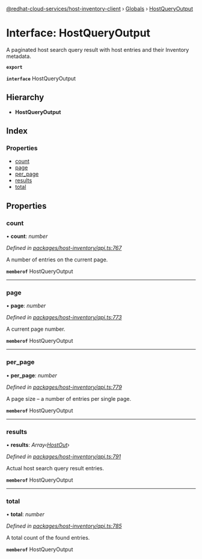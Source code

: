 [@redhat-cloud-services/host-inventory-client](../README.md) › [Globals](../globals.md) › [HostQueryOutput](hostqueryoutput.md)

# Interface: HostQueryOutput

A paginated host search query result with host entries and their Inventory metadata.

**`export`** 

**`interface`** HostQueryOutput

## Hierarchy

* **HostQueryOutput**

## Index

### Properties

* [count](hostqueryoutput.md#count)
* [page](hostqueryoutput.md#page)
* [per_page](hostqueryoutput.md#per_page)
* [results](hostqueryoutput.md#results)
* [total](hostqueryoutput.md#total)

## Properties

###  count

• **count**: *number*

*Defined in [packages/host-inventory/api.ts:767](https://github.com/RedHatInsights/javascript-clients/blob/master/packages/host-inventory/api.ts#L767)*

A number of entries on the current page.

**`memberof`** HostQueryOutput

___

###  page

• **page**: *number*

*Defined in [packages/host-inventory/api.ts:773](https://github.com/RedHatInsights/javascript-clients/blob/master/packages/host-inventory/api.ts#L773)*

A current page number.

**`memberof`** HostQueryOutput

___

###  per_page

• **per_page**: *number*

*Defined in [packages/host-inventory/api.ts:779](https://github.com/RedHatInsights/javascript-clients/blob/master/packages/host-inventory/api.ts#L779)*

A page size – a number of entries per single page.

**`memberof`** HostQueryOutput

___

###  results

• **results**: *Array‹[HostOut](hostout.md)›*

*Defined in [packages/host-inventory/api.ts:791](https://github.com/RedHatInsights/javascript-clients/blob/master/packages/host-inventory/api.ts#L791)*

Actual host search query result entries.

**`memberof`** HostQueryOutput

___

###  total

• **total**: *number*

*Defined in [packages/host-inventory/api.ts:785](https://github.com/RedHatInsights/javascript-clients/blob/master/packages/host-inventory/api.ts#L785)*

A total count of the found entries.

**`memberof`** HostQueryOutput
